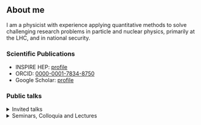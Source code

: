 ## About me
I am a physicist with experience applying quantitative methods to solve challenging research problems in particle and nuclear physics, primarily at the LHC, and in national security.

### Scientific Publications
* INSPIRE HEP: [profile](https://inspirehep.net/authors/1067316)
* ORCID: [0000-0001-7834-8750](https://orcid.org/0000-0001-7834-8750)
* Google Scholar: [profile](https://scholar.google.com/citations?user=8EqJb6kAAAAJ&hl=en)

### Public talks
<details>
  <summary>Invited talks</summary>
     <br />
  
[*ATLAS Overview*, plenary session talk at The XXVIII International Conference on Ultra-Relativistic Nucleus-Nucleus Collisions ("Quark Matter"), Houston, TX, September 2023. ](https://indico.cern.ch/event/1139644/contributions/5343931/)

[*Ultra-peripheral collisions*, plenary session talk at The XXVII International, Conference on Ultra-Relativistic Nucleus-Nucleus Collisions ("Quark Matter"), Venice, Italy, May 2018. ](https://indico.cern.ch/event/656452/contributions/2899707/)

[*Ultra-peripheral collisions*, plenary session talk at The 4th International Conference on the Initial Stages in High-Energy Nuclear Collisions, Krakow, Poland, September 2017. ](https://indico.cern.ch/event/578078/contributions/2658950/)

[*Measurements of photo-nuclear jet production in Pb+Pb collisions with ATLAS*, talk at INT-17-65W: Probing QCD in Photon-Nucleus Interactions at RHIC and LHC: the Path to EIC, Institute for Nuclear Theory Seattle, WA, February 2017. ](https://archive.int.washington.edu/talks/WorkShops/int_17_65W/People/Angerami_A/Angerami.pdf)

[*Measurements of photo-nuclear jet production in Pb+Pb collisions with ATLAS*, parallel session talk at The XXVI International Conference on Ultra-Relativistic Nucleus-Nucleus Collisions ("Quark Matter"), Chicago, IL, February 2017. ](https://indico.cern.ch/event/433345/contributions/2358433/)

[*ATLAS Jet Quenching Measurements from Run 1 at the LHC*, talk at Santa Fe Jets and Heavy Flavor Workshop, Santa Fe, NM, January 2016. ](https://indico.fnal.gov/event/10528/contributions/3281/)

[*Heavy Ion Collisions in Run 2 at the LHC*, talk at invited session: Heavy Ions from the RHIC Beam Energy Scan to the LHC Run II, The 2015 Fall Meeting of the APS Division of Nuclear Physics, Santa Fe, NM, October 2015. ](https://meetings.aps.org/Meeting/DNP15/Session/FB)

[*ATLAS highlights*, plenary session talk at The XXV International Conference on Ultra-Relativistic Nucleus-Nucleus Collisions ("Quark Matter"), Kobe, Japan, September 2015. ](https://indico.cern.ch/event/355454/contributions/838851/)

[*Overview of ATLAS Results*, plenary session talk at The 2nd International Conference on the Initial Stages in High-Energy Nuclear Collisions, Napa, CA, December 2014. ](https://indico.cern.ch/event/336283/contributions/788466/)

[*High-pT physics in p+Pb collisions with the ATLAS detector*, talk at 10th International Workshop on High-pT Physics in the RHIC & LHC Era, Nantes, France, September 2014.](https://indico.cern.ch/event/289665/contributions/1644477/)

[*Measurements of Inclusive Jet Suppression with ATLAS*, parallel session talk at The XXIV International Conference on Ultra-Relativistic Nucleus-Nucleus Collisions ("Quark Matter"), Darmstadt, Germany, May 2014. ](https://indico.cern.ch/event/219436/contributions/1523256/)

[*Jet Measurements with the ATLAS Detector in Pb+Pb and p+Pb Collisions*, plenary session talk at The 6th International Conference on Hard and Electromagnetic Probes of High Energy Nuclear Collisions ("Hard Probes"), Stellenbosch, South Africa, November 2013. ](https://indico.tlabs.ac.za/event/30/contributions/325/)

[*Jet Measurements in Pb+Pb Collisions from the LHC*, talk at the 2nd Workshop on Jet Modification in the RHIC and LHC Era, Detroit, MI, August 2013. ](https://indico.cern.ch/event/256031/contributions/568111/)

[*p+Pb Measurements with ATLAS*, talk at QCD at Cosmic Energies VI, Paris, France, May 2013. ](https://indico.cern.ch/event/252570/contributions/563910/)

[*Measurements of Hard Probes in Heavy Ion Collisions with ATLAS*, talk at 29th Winter Workshop on Nuclear Dynamics, Squaw Valley, CA, February 2013. ](https://cds.cern.ch/record/1521323)

[*Measurements of Jet Suppression with ATLAS*, parallel session talk at The XXIII International Conference on Ultra-Relativistic Nucleus-Nucleus Collisions ("Quark Matter"), Washington D.C., August 2012. ](https://indico.cern.ch/event/181055/contributions/308917/)

[*Jet Quenching and Heavy Flavor Production with the ATLAS detector*, plenary session talk at The 5th International Conference on Hard and Electromagnetic Probes of High Energy Nuclear Collisions ("Hard Probes"), Cagliari, Italy, May 2012. ](https://cds.cern.ch/record/1490324)

[*ATLAS Measurements of Jets in Heavy-Ion Collisions*, parallel session talk at The 19th Particles and Nuclei International Conference Cambridge, MA, July 2011.]()

[*Measurements of Jets and Jet Quenching in Pb+Pb Collisions with the ATLAS detector at the LHC*, parallel session talk at The XXII International Conference on Ultra-Relativistic Nucleus-Nucleus Collisions ("Quark Matter"), Annecy, France, May 2011. ](https://indico.cern.ch/event/30248/contributions/1666669/)

[*Heavy ion physics with the ATLAS detector*, talk at INT-10-2a: Quantifying the Properties of Hot QCD Matter, Institute for Nuclear Theory Seattle, WA, May 2010.]()

[*ATLAS Jet Reconstruction Capabilities in Heavy Ion Collisions*, The 2008 Fall Meeting of the APS Division of Nuclear Physics, Oakland, CA, October 2008. ](https://meetings.aps.org/Meeting/DNP08/Session/CF.2)
</details>

<details>
<summary>Seminars, Colloquia and Lectures</summary>
 <br />
  
*Applications of AI and ML to Nuclear Physics*, Lectures at 2023. 

*National Nuclear Physics Summer School*, Riverside, CA, July 2023.

*Machine Learning Approaches to Calorimetric Particle Reconstruction in High Energy Physics*, seminar University of Washington, WA, August 2022.

*Ultra-Peripheral Heavy-Ion Collisions: A path to the EIC*, seminar at Ohio University, OH, December 2020.

*Ultra-Peripheral Heavy-Ion Collisions: A path to the EIC*, seminar at Lawrence Berkeley National Laboratory, Berkeley, CA, December 2018.

*Ultra-Peripheral Heavy-Ion Collisions: A path to the EIC*, seminar at Penn State University, State College, PA, October 2018.

*Jet Quenching in Heavy-Ion Collisions: Probing the Perfect Liquid*, seminar at Columbia University, New York, NY, March 2016.

*Jet Quenching in Heavy-Ion Collisions: Probing the Perfect Liquid*, colloquium at University of Colorado, Boulder, CO, February 2016.

*Jet Quenching in Relativistic Heavy-Ion Collisions*, seminar at SLAC, Palo Alto, CA, December 2014.

*Measurements of Soft and Hard Probes of High-Temperature Nuclear Matter with the ATLAS Experiment*, [LHC seminar at CERN](https://indico.cern.ch/event/295198/), Geneva, Switzerland, January 2014.

*Results on Jet Quenching from ATLAS*, seminar at Columbia University, New York, NY, April 2013.

*Jet Quenching at the LHC: Results from the ATLAS Experiment*, seminar at Brookhaven National Laboratory, Upton, NY, March 2013.
</details>

<!--
**angerami/angerami** is a ✨ _special_ ✨ repository because its `README.md` (this file) appears on your GitHub profile.

Here are some ideas to get you started:

- 🔭 I’m currently working on ...
- 🌱 I’m currently learning ...
- 👯 I’m looking to collaborate on ...
- 🤔 I’m looking for help with ...
- 💬 Ask me about ...
- 📫 How to reach me: ...
- 😄 Pronouns: ...
- ⚡ Fun fact: ...
-->
